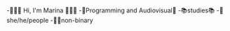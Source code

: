 -👩🏽‍💻 Hi, I'm Marina 👩🏽‍💻
-📱Programming and Audiovisual🎥
-📚studies📚
-🌈she/he/people
-🏳️‍🌈non-binary


<!---
heyMaroka/heyMaroka is a ✨ special ✨ repository because its `README.md` (this file) appears on your GitHub profile.
You can click the Preview link to take a look at your changes.
--->
